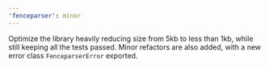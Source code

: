 ```yaml
---
'fenceparser': minor
---
```


Optimize the library heavily reducing size from 5kb to less than 1kb, while still keeping all the tests passed. Minor refactors are also added, with a new error class `FenceparserError` exported.

